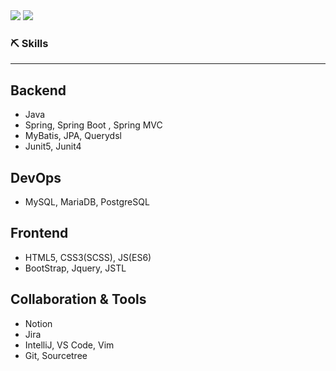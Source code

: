 <img src="https://capsule-render.vercel.app/api?type=slice&color=auto&height=300&section=header&text=KIM_JI_SEUNG&fontSize=80" />
<img src="https://capsule-render.vercel.app/api?type=waving&color=auto&height=100&section=footer&text=😀우리는%20그곳에서%20괴로울거야.%20하지만%20그보다%20많이%20행복할거야.&fontSize=15" />


### ⛏️ Skills

---

## Backend

- Java
- Spring, Spring Boot , Spring MVC
- MyBatis, JPA, Querydsl
- Junit5, Junit4

## DevOps

- MySQL, MariaDB, PostgreSQL

## Frontend

- HTML5, CSS3(SCSS), JS(ES6)
- BootStrap, Jquery, JSTL


## Collaboration & Tools

- Notion
- Jira
- IntelliJ, VS Code, Vim
- Git, Sourcetree

